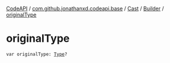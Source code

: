 [CodeAPI](../../../index.md) / [com.github.jonathanxd.codeapi.base](../../index.md) / [Cast](../index.md) / [Builder](index.md) / [originalType](.)

# originalType

`var originalType: `[`Type`](http://docs.oracle.com/javase/6/docs/api/java/lang/reflect/Type.html)`?`